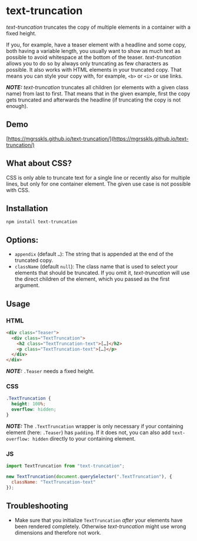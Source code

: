 # text-truncation

_text-truncation_ truncates the copy of multiple elements in a container with a fixed height.

If you, for example, have a teaser element with a headline and some copy, both having a variable length, you usually want to show as much text as possible to avoid whitespace at the bottom of the teaser. _text-truncation_ allows you to do so by always only truncating as few characters as possible.
It also works with HTML elements in your truncated copy. That means you can style your copy with, for example, `<b>` or `<i>` or use links.

**_NOTE:_** _text-truncation_ truncates all children (or elements with a given class name) from last to first. That means that in the given example, first the copy gets truncated and afterwards the headline (if truncating the copy is not enough).

## Demo

[https://mgrsskls.github.io/text-truncation/](https://mgrsskls.github.io/text-truncation/)

## What about CSS?

CSS is only able to truncate text for a single line or recently also for multiple lines, but only for one container element. The given use case is not possible with CSS.

## Installation

`npm install text-truncation`

## Options:

- `appendix` (default `…`): The string that is appended at the end of the truncated copy.
- `className` (default `null`): The class name that is used to select your elements that should be truncated. If you omit it, _text-truncation_ will use the direct children of the element, which you passed as the first argument.

## Usage

### HTML

```html
<div class="Teaser">
  <div class="TextTruncation">
    <h2 class="TextTruncation-text">[…]</h2>
    <p class="TextTruncation-text">[…]</p>
  </div>
</div>
```

**_NOTE:_** `.Teaser` needs a fixed height.

### CSS

```CSS
.TextTruncation {
  height: 100%;
  overflow: hidden;
}
```

**_NOTE:_** The `.TextTruncation` wrapper is only necessary if your containing element (here: `.Teaser`) has `padding`. If it does not, you can also add `text-overflow: hidden` directly to your containing element.

### JS

```javascript
import TextTruncation from "text-truncation";

new TextTruncation(document.querySelector(".TextTruncation"), {
  className: "TextTruncation-text"
});
```

## Troubleshooting

- Make sure that you initialize `TextTruncation` _after_ your elements have been rendered completely. Otherwise _text-truncation_ might use wrong dimensions and therefore not work.
